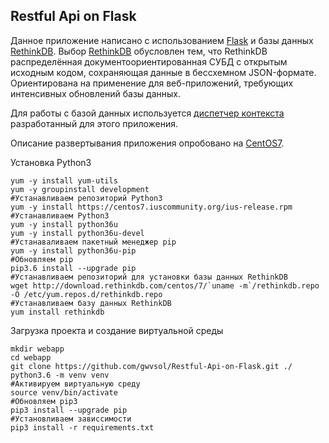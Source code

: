 ## Restful Api on Flask

Данное приложение написано с использованием [Flask](http://flask.pocoo.org/) и базы данных [RethinkDB](https://www.rethinkdb.com/). Выбор [RethinkDB](https://ru.wikipedia.org/wiki/RethinkDB) обусловлен тем, что RethinkDB распределённая документоориентированная СУБД с открытым исходным кодом, сохраняющая данные в бессхемном JSON-формате. Ориентирована на применение для веб-приложений, требующих интенсивных обновлений базы данных.

Для работы с базой данных используется [диспетчер контекста](https://github.com/gwvsol/RethinkDB-context-manager) разработанный для этого приложения.

Описание развертывания приложения опробовано на [CentOS7](https://www.centos.org/).

Установка Python3

```shell
yum -y install yum-utils
yum -y groupinstall development
#Устанавливаем репозиторий Python3
yum -y install https://centos7.iuscommunity.org/ius-release.rpm
#Устанавливаем Python3
yum -y install python36u
yum -y install python36u-devel
#Устанаваливаем пакетный менеджер pip
yum -y install python36u-pip
#Обновляем pip
pip3.6 install --upgrade pip
#Устанавливаем репозиторий для установки базы данных RethinkDB
wget http://download.rethinkdb.com/centos/7/`uname -m`/rethinkdb.repo -O /etc/yum.repos.d/rethinkdb.repo
#Устанавливаем базу данных RethinkDB
yum install rethinkdb
```
Загрузка проекта и создание виртуальной среды 
```shell
mkdir webapp
cd webapp
git clone https://github.com/gwvsol/Restful-Api-on-Flask.git ./
python3.6 -m venv venv
#Активируем виртуальную среду
source venv/bin/activate
#Обновляем pip3
pip3 install --upgrade pip
#Установливаем зависсимости
pip3 install -r requirements.txt
```
